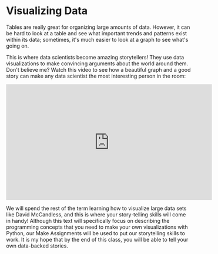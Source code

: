 Visualizing Data
================

Tables are really great for organizing large amounts of data. However, it can be hard to look at a table and see what important trends and patterns exist within its data; sometimes, it's much easier to look at a graph to see what's going on.

This is where data scientists become amazing storytellers! They use data visualizations to make convincing arguments about the world around them. Don't believe me? Watch this video to see how a beautiful graph and a good story can make any data scientist the most interesting person in the room:


<iframe width="560" height="315" src="https://www.youtube.com/embed/5Zg-C8AAIGg" frameborder="0" allow="accelerometer; autoplay; clipboard-write; encrypted-media; gyroscope; picture-in-picture" allowfullscreen></iframe>


We will spend the rest of the term learning how to visualize large data sets like David McCandless, and this is where your story-telling skills will come in handy! Although this text will specifically focus on describing the programming concepts that you need to make your own visualizations with Python, our Make Assignments will be used to put our storytelling skills to work. It is my hope that by the end of this class, you will be able to tell your own data-backed stories.
